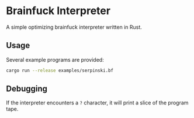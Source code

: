 # Brainfuck Interpreter

A simple optimizing brainfuck interpreter written in Rust.

## Usage

Several example programs are provided:

```sh
cargo run --release examples/serpinski.bf
```

## Debugging

If the interpreter encounters a ```?``` character, it will print a slice of the program tape.
